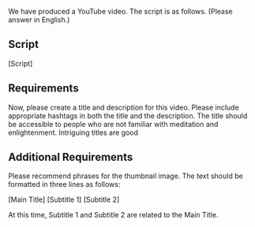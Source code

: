We have produced a YouTube video. The script is as follows. (Please answer in English.)

## Script

[Script]

## Requirements
Now, please create a title and description for this video. Please include appropriate hashtags in both the title and the description.
The title should be accessible to people who are not familiar with meditation and enlightenment. Intriguing titles are good

## Additional Requirements
Please recommend phrases for the thumbnail image. The text should be formatted in three lines as follows:

[Main Title]
[Subtitle 1]
[Subtitle 2]

At this time, Subtitle 1 and Subtitle 2 are related to the Main Title.